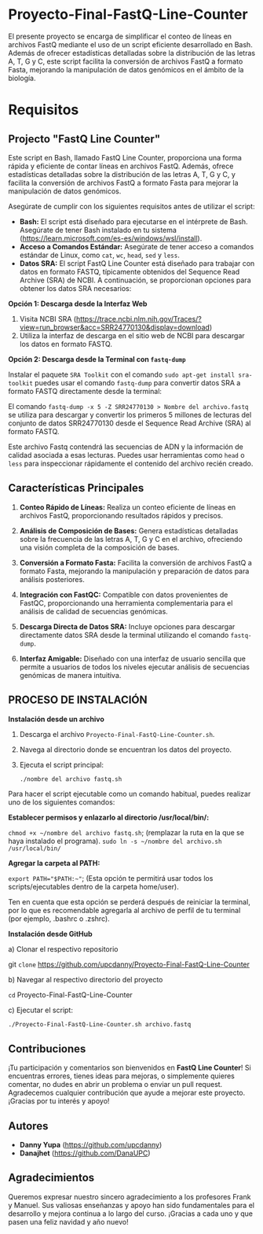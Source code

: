 # Proyecto-Final-FastQ-Line-Counter

El presente proyecto se encarga de simplificar el conteo de líneas en archivos FastQ mediante el uso de un script eficiente desarrollado en Bash. Además de ofrecer estadísticas detalladas sobre la distribución de las letras A, T, G y C, este script facilita la conversión de archivos FastQ a formato Fasta, mejorando la manipulación de datos genómicos en el ámbito de la biología.

# Requisitos 

## Projecto "FastQ Line Counter"

Este script en Bash, llamado FastQ Line Counter, proporciona una forma rápida y eficiente de contar líneas en archivos FastQ. Además, ofrece estadísticas detalladas sobre la distribución de las letras A, T, G y C, y facilita la conversión de archivos FastQ a formato Fasta para mejorar la manipulación de datos genómicos.

Asegúrate de cumplir con los siguientes requisitos antes de utilizar el script:

- **Bash:** El script está diseñado para ejecutarse en el intérprete de Bash. Asegúrate de tener Bash instalado en tu sistema (https://learn.microsoft.com/es-es/windows/wsl/install).
- **Acceso a Comandos Estándar:** Asegúrate de tener acceso a comandos estándar de Linux, como `cat`, `wc`, `head`, `sed` y `less`.
- **Datos SRA:** El script FastQ Line Counter está diseñado para trabajar con datos en formato FASTQ, típicamente obtenidos del Sequence Read Archive (SRA) de NCBI. A continuación, se proporcionan opciones para obtener los datos SRA necesarios:

 **Opción 1: Descarga desde la Interfaz Web**

1. Visita NCBI SRA (https://trace.ncbi.nlm.nih.gov/Traces/?view=run_browser&acc=SRR24770130&display=download) 
2. Utiliza la interfaz de descarga en el sitio web de NCBI para descargar los datos en formato FASTQ.

**Opción 2: Descarga desde la Terminal con `fastq-dump`**

Instalar el paquete `SRA Toolkit` con el comando `sudo apt-get install sra-toolkit` puedes usar el comando `fastq-dump` para convertir datos SRA a formato FASTQ directamente desde la terminal:

El comando `fastq-dump -x 5 -Z SRR24770130 > Nombre del archivo.fastq` se utiliza para descargar y convertir los primeros 5 millones de lecturas del conjunto de datos SRR24770130 desde el Sequence Read Archive (SRA) al formato FASTQ.

Este archivo Fastq contendrá las secuencias de ADN y la información de calidad asociada a esas lecturas. Puedes usar herramientas como `head` o `less` para inspeccionar rápidamente el contenido del archivo recién creado.

## Características Principales

1. **Conteo Rápido de Líneas:** Realiza un conteo eficiente de líneas en archivos FastQ, proporcionando resultados rápidos y precisos.

2. **Análisis de Composición de Bases:** Genera estadísticas detalladas sobre la frecuencia de las letras A, T, G y C en el archivo, ofreciendo una visión completa de la composición de bases.

3. **Conversión a Formato Fasta:** Facilita la conversión de archivos FastQ a formato Fasta, mejorando la manipulación y preparación de datos para análisis posteriores.

4. **Integración con FastQC:** Compatible con datos provenientes de FastQC, proporcionando una herramienta complementaria para el análisis de calidad de secuencias genómicas.

5. **Descarga Directa de Datos SRA:** Incluye opciones para descargar directamente datos SRA desde la terminal utilizando el comando `fastq-dump`.

6. **Interfaz Amigable:** Diseñado con una interfaz de usuario sencilla que permite a usuarios de todos los niveles ejecutar análisis de secuencias genómicas de manera intuitiva.

## PROCESO DE INSTALACIÓN

**Instalación desde un archivo**

1. Descarga el archivo `Proyecto-Final-FastQ-Line-Counter.sh`.

2. Navega al directorio donde se encuentran los datos del proyecto.

3. Ejecuta el script principal:

   ```bash
   ./nombre del archivo fastq.sh 

  Para hacer el script ejecutable como un comando habitual, puedes realizar uno de los siguientes comandos:

   **Establecer permisos y enlazarlo al directorio /usr/local/bin/:**
   
  `chmod +x ~/nombre del archivo fastq.sh`; (remplazar la ruta en la que se haya instalado el programa).
  `sudo ln -s ~/nombre del archivo.sh /usr/local/bin/`

  **Agregar la carpeta al PATH:**

 `export PATH="$PATH:~"`; (Esta opción te permitirá usar todos los scripts/ejecutables dentro de la carpeta home/user).
  
 Ten en cuenta que esta opción se perderá después de reiniciar la terminal, por lo que es recomendable agregarla al archivo de perfil de tu terminal (por 
 ejemplo, .bashrc o .zshrc).

**Instalación desde GitHub**

a) Clonar el respectivo repositorio

git `clone` https://github.com/upcdanny/Proyecto-Final-FastQ-Line-Counter

b) Navegar al respectivo directorio del proyecto

`cd` Proyecto-Final-FastQ-Line-Counter

c) Ejecutar el script:

`./Proyecto-Final-FastQ-Line-Counter.sh archivo.fastq`

## Contribuciones

¡Tu participación y comentarios son bienvenidos en **FastQ Line Counter**! Si encuentras errores, tienes ideas para mejoras, o simplemente quieres comentar, no dudes en abrir un problema o enviar un pull request. Agradecemos cualquier contribución que ayude a mejorar este proyecto. ¡Gracias por tu interés y apoyo!

## Autores

- **Danny Yupa** (https://github.com/upcdanny)
- **Danajhet** (https://github.com/DanaUPC)

## Agradecimientos

Queremos expresar nuestro sincero agradecimiento a los profesores Frank y Manuel. Sus valiosas enseñanzas y apoyo han sido fundamentales para el desarrollo y mejora continua a lo largo del curso. ¡Gracias a cada uno y que pasen una feliz navidad y año nuevo!













